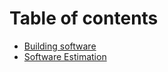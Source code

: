 # Table of contents

* [Building software](README.md)
* [Software Estimation](software-estimation.md)

